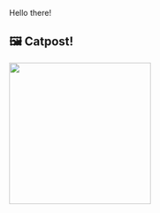 Hello there!



## 🖼️ Catpost!

<sub>
    <img src="https://cdn2.thecatapi.com/images/at0.jpg" height="256">
</sub>

